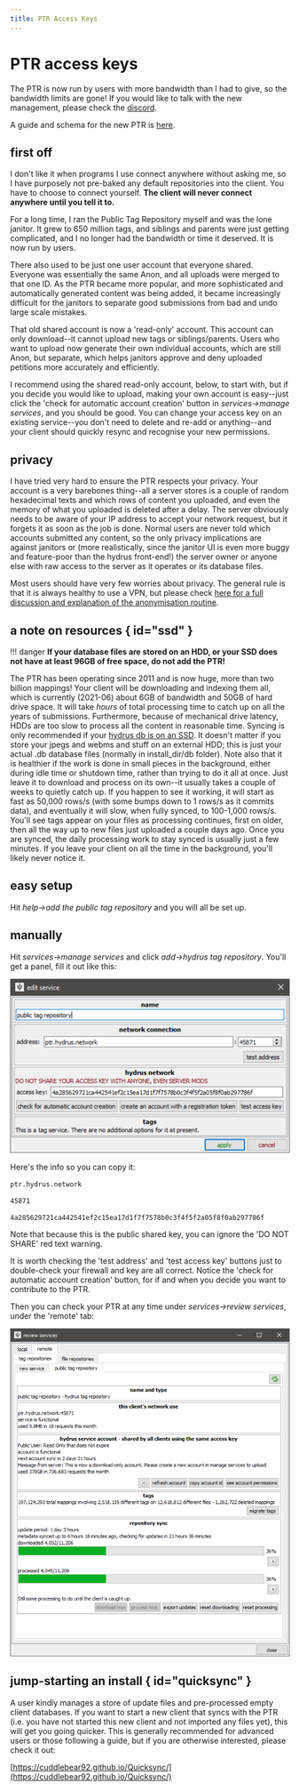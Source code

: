 ```yaml
---
title: PTR Access Keys
---
```


# PTR access keys

The PTR is now run by users with more bandwidth than I had to give, so the bandwidth limits are gone! If you would like to talk with the new management, please check the [discord](https://discord.gg/wPHPCUZ).

A guide and schema for the new PTR is [here](PTR.md).

## first off

I don't like it when programs I use connect anywhere without asking me, so I have purposely not pre-baked any default repositories into the client. You have to choose to connect yourself. **The client will never connect anywhere until you tell it to.**

For a long time, I ran the Public Tag Repository myself and was the lone janitor. It grew to 650 million tags, and siblings and parents were just getting complicated, and I no longer had the bandwidth or time it deserved. It is now run by users.

There also used to be just one user account that everyone shared. Everyone was essentially the same Anon, and all uploads were merged to that one ID. As the PTR became more popular, and more sophisticated and automatically generated content was being added, it became increasingly difficult for the janitors to separate good submissions from bad and undo large scale mistakes.

That old shared account is now a 'read-only' account. This account can only download--it cannot upload new tags or siblings/parents. Users who want to upload now generate their own individual accounts, which are still Anon, but separate, which helps janitors approve and deny uploaded petitions more accurately and efficiently.

I recommend using the shared read-only account, below, to start with, but if you decide you would like to upload, making your own account is easy--just click the 'check for automatic account creation' button in _services->manage services_, and you should be good. You can change your access key on an existing service--you don't need to delete and re-add or anything--and your client should quickly resync and recognise your new permissions.

## privacy

I have tried very hard to ensure the PTR respects your privacy. Your account is a very barebones thing--all a server stores is a couple of random hexadecimal texts and which rows of content you uploaded, and even the memory of what you uploaded is deleted after a delay. The server obviously needs to be aware of your IP address to accept your network request, but it forgets it as soon as the job is done. Normal users are never told which accounts submitted any content, so the only privacy implications are against janitors or (more realistically, since the janitor UI is even more buggy and feature-poor than the hydrus front-end!) the server owner or anyone else with raw access to the server as it operates or its database files.

Most users should have very few worries about privacy. The general rule is that it is always healthy to use a VPN, but please check [here for a full discussion and explanation of the anonymisation routine](privacy.md).

## a note on resources { id="ssd" }

!!! danger
	**If your database files are stored on an HDD, or your SSD does not have at least 96GB of free space, do not add the PTR!**

The PTR has been operating since 2011 and is now huge, more than two billion mappings! Your client will be downloading and indexing them all, which is currently (2021-06) about 6GB of bandwidth and 50GB of hard drive space. It will take _hours_ of total processing time to catch up on all the years of submissions. Furthermore, because of mechanical drive latency, HDDs are too slow to process all the content in reasonable time. Syncing is only recommended if your [hydrus db is on an SSD](database_migration.md). It doesn't matter if you store your jpegs and webms and stuff on an external HDD; this is just your actual .db database files (normally in install_dir/db folder). Note also that it is healthier if the work is done in small pieces in the background, either during idle time or shutdown time, rather than trying to do it all at once. Just leave it to download and process on its own--it usually takes a couple of weeks to quietly catch up. If you happen to see it working, it will start as fast as 50,000 rows/s (with some bumps down to 1 rows/s as it commits data), and eventually it will slow, when fully synced, to 100-1,000 rows/s. You'll see tags appear on your files as processing continues, first on older, then all the way up to new files just uploaded a couple days ago. Once you are synced, the daily processing work to stay synced is usually just a few minutes. If you leave your client on all the time in the background, you'll likely never notice it.

## easy setup

Hit _help->add the public tag repository_ and you will all be set up.

## manually

Hit _services->manage services_ and click _add->hydrus tag repository_. You'll get a panel, fill it out like this:

![](images/edit_repos_public_tag_repo.png)

Here's the info so you can copy it:


``` title="address"
ptr.hydrus.network
```
``` title="port"
45871
```
``` title="access key"
4a285629721ca442541ef2c15ea17d1f7f7578b0c3f4f5f2a05f8f0ab297786f
```

Note that because this is the public shared key, you can ignore the '<span class="hydrus-warning">DO NOT SHARE</span>' red text warning.

It is worth checking the 'test address' and 'test access key' buttons just to double-check your firewall and key are all correct. Notice the 'check for automatic account creation' button, for if and when you decide you want to contribute to the PTR.

Then you can check your PTR at any time under _services->review services_, under the 'remote' tab:

![](images/review_repos_public_tag_repo.png)

## jump-starting an install { id="quicksync" }

A user kindly manages a store of update files and pre-processed empty client databases. If you want to start a new client that syncs with the PTR (i.e. you have not started this new client and not imported any files yet), this will get you going quicker. This is generally recommended for advanced users or those following a guide, but if you are otherwise interested, please check it out:

[https://cuddlebear92.github.io/Quicksync/](https://cuddlebear92.github.io/Quicksync/)
